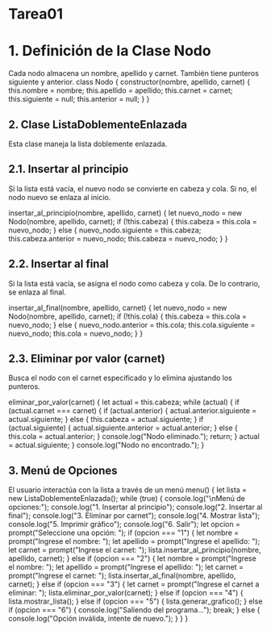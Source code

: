 # Tarea01

# 1. Definición de la Clase Nodo
Cada nodo almacena un nombre, apellido y carnet. También tiene punteros siguiente y anterior.
class Nodo {
    constructor(nombre, apellido, carnet) {
        this.nombre = nombre;
        this.apellido = apellido;
        this.carnet = carnet;
        this.siguiente = null;
        this.anterior = null;
    }
}

## 2. Clase ListaDoblementeEnlazada
Esta clase maneja la lista doblemente enlazada.

## 2.1. Insertar al principio
Si la lista está vacía, el nuevo nodo se convierte en cabeza y cola. Si no, el nodo nuevo se enlaza al inicio.

insertar_al_principio(nombre, apellido, carnet) {
    let nuevo_nodo = new Nodo(nombre, apellido, carnet);
    if (!this.cabeza) {
        this.cabeza = this.cola = nuevo_nodo;
    } else {
        nuevo_nodo.siguiente = this.cabeza;
        this.cabeza.anterior = nuevo_nodo;
        this.cabeza = nuevo_nodo;
    }
}

## 2.2. Insertar al final
Si la lista está vacía, se asigna el nodo como cabeza y cola. De lo contrario, se enlaza al final.

insertar_al_final(nombre, apellido, carnet) {
    let nuevo_nodo = new Nodo(nombre, apellido, carnet);
    if (!this.cola) {
        this.cabeza = this.cola = nuevo_nodo;
    } else {
        nuevo_nodo.anterior = this.cola;
        this.cola.siguiente = nuevo_nodo;
        this.cola = nuevo_nodo;
    }
}

## 2.3. Eliminar por valor (carnet)
Busca el nodo con el carnet especificado y lo elimina ajustando los punteros.

eliminar_por_valor(carnet) {
    let actual = this.cabeza;
    while (actual) {
        if (actual.carnet === carnet) {
            if (actual.anterior) {
                actual.anterior.siguiente = actual.siguiente;
            } else {
                this.cabeza = actual.siguiente;
            }
            if (actual.siguiente) {
                actual.siguiente.anterior = actual.anterior;
            } else {
                this.cola = actual.anterior;
            }
            console.log("Nodo eliminado.");
            return;
        }
        actual = actual.siguiente;
    }
    console.log("Nodo no encontrado.");
}

## 3. Menú de Opciones
El usuario interactúa con la lista a través de un menú
menu() {
    let lista = new ListaDoblementeEnlazada();
    while (true) {
        console.log("\nMenú de opciones:");
        console.log("1. Insertar al principio");
        console.log("2. Insertar al final");
        console.log("3. Eliminar por carnet");
        console.log("4. Mostrar lista");
        console.log("5. Imprimir gráfico");
        console.log("6. Salir");
        let opcion = prompt("Seleccione una opción: ");
        if (opcion === "1") {
            let nombre = prompt("Ingrese el nombre: ");
            let apellido = prompt("Ingrese el apellido: ");
            let carnet = prompt("Ingrese el carnet: ");
            lista.insertar_al_principio(nombre, apellido, carnet);
        } else if (opcion === "2") {
            let nombre = prompt("Ingrese el nombre: ");
            let apellido = prompt("Ingrese el apellido: ");
            let carnet = prompt("Ingrese el carnet: ");
            lista.insertar_al_final(nombre, apellido, carnet);
        } else if (opcion === "3") {
            let carnet = prompt("Ingrese el carnet a eliminar: ");
            lista.eliminar_por_valor(carnet);
        } else if (opcion === "4") {
            lista.mostrar_lista();
        } else if (opcion === "5") {
            lista.generar_grafico();
        } else if (opcion === "6") {
            console.log("Saliendo del programa...");
            break;
        } else {
            console.log("Opción inválida, intente de nuevo.");
        }
    }
}
